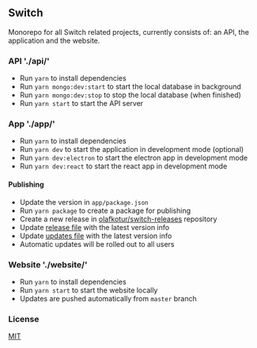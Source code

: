 ## Switch
Monorepo for all Switch related projects, currently consists of: an API, the application and the website.

### API './api/'
* Run `yarn` to install dependencies
* Run `yarn mongo:dev:start` to start the local database in background
* Run `yarn mongo:dev:stop` to stop the local database (when finished)
* Run `yarn start` to start the API server

### App './app/'
* Run `yarn` to install dependencies
* Run `yarn dev` to start the application in development mode (optional)
* Run `yarn dev:electron` to start the electron app in development mode
* Run `yarn dev:react` to start the react app in development mode

#### Publishing
* Update the version in `app/package.json`
* Run `yarn package` to create a package for publishing
* Create a new release in [olafkotur/switch-releases](https://github.com/olafkotur/switch-releases/releases) repository
* Update [release file](https://github.com/olafkotur/switch-releases/blob/master/release.json) with the latest version info
* Update [updates file](https://github.com/olafkotur/switch-releases/blob/master/updates.json) with the latest version info
* Automatic updates will be rolled out to all users

### Website './website/'
* Run `yarn` to install dependencies
* Run `yarn start` to start the website locally
* Updates are pushed automatically from `master` branch

### License
[MIT](https://choosealicense.com/licenses/mit/)
